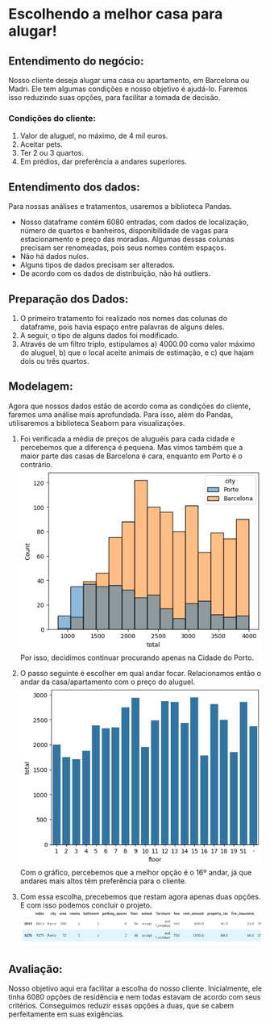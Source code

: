 # Escolhendo a melhor casa para alugar!

## Entendimento do negócio:
Nosso cliente deseja alugar uma casa ou apartamento, em Barcelona ou Madri. Ele tem algumas condições e nosso objetivo é ajudá-lo. 
Faremos isso reduzindo suas opções, para facilitar a tomada de decisão.

### Condições do cliente:
1.  Valor de aluguel, no máximo, de 4 mil euros.
2.  Aceitar pets.
3.  Ter 2 ou 3 quartos.
4.  Em prédios, dar preferência a andares superiores.

## Entendimento dos dados:
Para nossas análises e tratamentos, usaremos a biblioteca Pandas.

- Nosso dataframe contém 6080 entradas, com dados de localização, número de quartos e banheiros, disponibilidade de vagas para estacionamento e preço das moradias. Algumas dessas colunas precisam ser renomeadas, pois seus nomes contém espaços.
- Não há dados nulos.
- Alguns tipos de dados precisam ser alterados.
- De acordo com os dados de distribuição, não há outliers.

## Preparação dos Dados:
1. O primeiro tratamento foi realizado nos nomes das colunas do dataframe, pois havia espaço entre palavras de alguns deles.
2. A seguir, o tipo de alguns dados foi modificado.
3. Através de um filtro triplo, estipulamos
   a) 4000.00 como valor máximo do aluguel,
   b) que o local aceite animais de estimação, e
   c) que hajam dois ou três quartos.

## Modelagem:
Agora que nossos dados estão de acordo coma as condições do cliente, faremos uma análise mais aprofundada. Para isso, além do Pandas, utilisaremos a biblioteca Seaborn para visualizações.

1. Foi verificada a média de preços de aluguéis para cada cidade e percebemos que a diferença é pequena. Mas vimos também que a maior parte das casas de Barcelona é cara, enquanto em Porto é o contrário.
   <img src="https://github.com/isabelesb/Alugando_casa_com_base_em_Dados/blob/main/quantidade_de_casas_por_preco_por_cidade.png" alt="Falha no carregamento. Vide imagem: quantidade_de_casas_por_preco_por_cidade.png">
Por isso, decidimos continuar procurando apenas na Cidade do Porto.

2. O passo seguinte é escolher em qual andar focar. Relacionamos então o andar da casa/apartamento com o preço do aluguel.
   <img src="https://github.com/isabelesb/Alugando_casa_com_base_em_Dados/blob/main/valor_do_aluguel_pela_quantidade_de_andares.png" alt="Falha no carregamento. Vide imagem: valor_do_aluguel_pela_quantidade_de_andares.png">
Com o gráfico, percebemos que a melhor opção é o 16º andar, já que andares mais altos têm preferência para o cliente.

3. Com essa escolha, precebemos que restam agora apenas duas opções. E com isso podemos concluir o projeto.
   <img src="https://github.com/isabelesb/Alugando_casa_com_base_em_Dados/blob/main/opcoes_finais.png" alt="Falha no carregamento. Vide imagem: opcoes_finais.png">

## Avaliação:
Nosso objetivo aqui era facilitar a escolha do nosso cliente. Inicialmente, ele tinha 6080 opções de residência e nem todas estavam de acordo com seus critérios. Conseguimos reduzir essas opções a duas, que se cabem perfeitamente em suas exigências.

